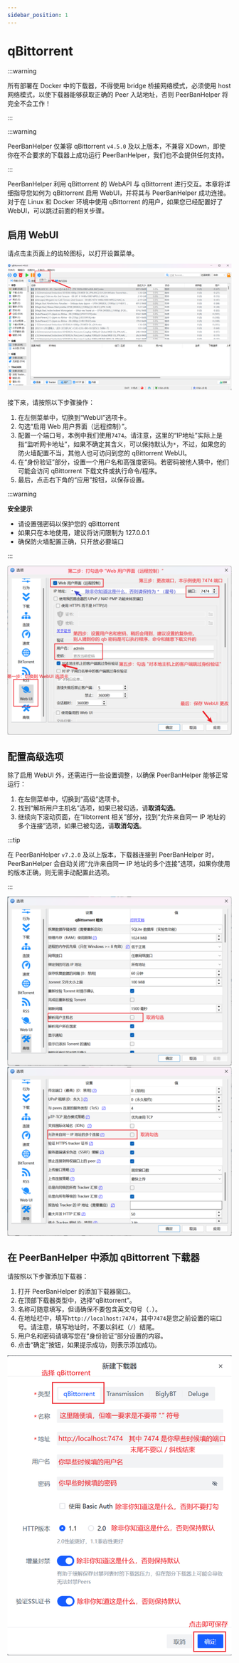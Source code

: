 ```yaml
---
sidebar_position: 1
---
```


# qBittorrent

:::warning

所有部署在 Docker 中的下载器，不得使用 bridge 桥接网络模式，必须使用 host 网络模式，以使下载器能够获取正确的 Peer 入站地址，否则 PeerBanHelper 将完全不会工作！ 

:::

:::warning

PeerBanHelper 仅兼容 qBittorrent `v4.5.0` 及以上版本，不兼容 XDown，即使你在不合要求的下载器上成功运行 PeerBanHelper，我们也不会提供任何支持。

:::

PeerBanHelper 利用 qBittorrent 的 WebAPI 与 qBittorrent 进行交互。本章将详细指导您如何为 qBittorrent 启用 WebUI，并将其与 PeerBanHelper 成功连接。对于在 Linux 和 Docker 环境中使用 qBittorrent 的用户，如果您已经配置好了 WebUI，可以跳过前面的相关步骤。

## 启用 WebUI

请点击主页面上的齿轮图标，以打开设置菜单。

![step1](assets/qBittorrent-step1.png)

接下来，请按照以下步骤操作：

1. 在左侧菜单中，切换到“WebUI”选项卡。
2. 勾选“启用 Web 用户界面（远程控制）”。
3. 配置一个端口号，本例中我们使用`7474`。请注意，这里的“IP地址”实际上是指“监听网卡地址”，如果不确定其含义，可以保持默认为`*`，不过，如果您的防火墙配置不当，其他人也可访问到您的 qBittorrent WebUI。
4. 在“身份验证”部分，设置一个用户名和高强度密码。若密码被他人猜中，他们可能会访问 qBittorrent 下载文件或执行命令/程序。
5. 最后，点击右下角的“应用”按钮，以保存设置。

:::warning

**安全提示**
- 请设置强密码以保护您的 qBittorrent
- 如果只在本地使用，建议将访问限制为 127.0.0.1
- 确保防火墙配置正确，只开放必要端口

:::

![step2](assets/qBittorrent-step2.png)

## 配置高级选项

除了启用 WebUI 外，还需进行一些设置调整，以确保 PeerBanHelper 能够正常运行：

1. 在左侧菜单中，切换到“高级”选项卡。
2. 找到“解析用户主机名”选项，如果已被勾选，请**取消勾选**。
3. 继续向下滚动页面，在“libtorrent 相关”部分，找到“允许来自同一 IP 地址的多个连接”选项，如果已被勾选，请**取消勾选**。

:::tip

在 PeerBanHelper `v7.2.0` 及以上版本，下载器连接到 PeerBanHelper 时，PeerBanHelper 会自动关闭“允许来自同一 IP 地址的多个连接”选项，如果你使用的版本正确，则无需手动配置此选项。

:::

![step3](assets/qBittorrent-step3.png)
![step4](assets/qBittorrent-step4.png)

## 在 PeerBanHelper 中添加 qBittorrent 下载器

请按照以下步骤添加下载器：

1. 打开 PeerBanHelper 的添加下载器窗口。
2. 在顶部下载器类型中，选择“qBittorrent”。
3. 名称可随意填写，但请确保不要包含英文句号（`.`）。
4. 在地址栏中，填写`http://localhost:7474`，其中`7474`是您之前设置的端口号。请注意，填写地址时，不要以斜杠（`/`）结尾。
5. 用户名和密码请填写您在“身份验证”部分设置的内容。
6. 点击“确定”按钮，如果提示成功，则表示添加成功。

![step5](assets/qBittorrent-step5.png)